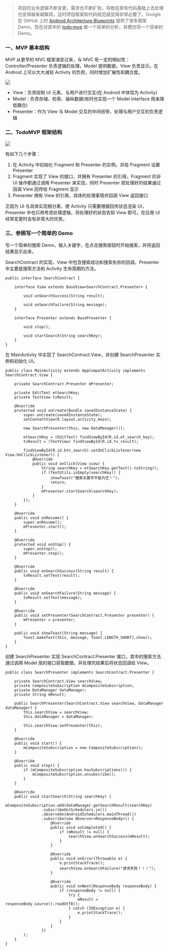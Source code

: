 > 项目的业务逻辑不断变更，需求也不断扩张，导致在原有代码基础上去处理也变得越来越繁琐，这时项目框架和代码规范就显得非常必要了。Google 在 GitHub 上的 [Android Architecture Blueprints](https://github.com/googlesamples/android-architecture) 提供了很多框架 Demo，现在对其中的 [todo‑mvp](https://github.com/googlesamples/android-architecture/tree/todo-mvp/) 做一个简单的分析，并模仿写一个简单的 Demo。    

### 一、MVP 基本结构   

MVP 从更早的 MVC 框架演变过来，与 MVC 有一定的相似性：Controller/Presenter 负责逻辑的处理，Model  提供数据，View 负责显示。在 Android 上可以大大减轻 Activity 的负担，同时增加扩展性和耦合度。   

<img src="http://www.ionesmile.com/images/android/mvc_mvp_construct_contrast.png"/>

- View：负责绘制 UI 元素、与用户进行交互(在 Android 中体现为 Activity)
- Model：负责存储、检索、操纵数据(有时也实现一个 Model interface 用来降低耦合)
- Presenter：作为 View 与 Model 交互的中间纽带，处理与用户交互的负责逻辑


### 二、TodoMVP 框架结构   

<img src="http://www.ionesmile.com/images/android/todo_mvp_demo_main_construct.png"/>   

有如下几个步骤：  
1. 在 Activity 中初始化 Fragment 和 Presenter 的实例，并给 Fragment 设置 Presenter   
2. Fragment 实现了 View 的接口，并拥有 Presenter 的引用，Fragment 的非 UI 操作都通过调用 Presenter 来实现，同时 Presenter 把处理好的结果通过回调 View 回传给 Fragment 显示   
3. Presenter 拥有 View 的引用，具体的处理事情并回调 View 返回接口   

正因为 UI 与具体实现相分离，使 Activity 只需要根据回传状态渲染 UI，Presenter 中也只用考虑处理逻辑，将处理好的状态告知 View 即可。在应用 UI 经常变更时会有非常大的优势。   

### 三、参照写一个简单的 Demo   

写一个简单的搜索 Demo，输入关键字，在点击搜索按钮时开始搜索，并将返回结果显示出来。   

SearchContract 的实现，View 中包含搜索成功和搜索失败的回调，Presenter 中主要是搜索方法和 Activity 生命周期的方法。   

	public interface SearchContract {
	
	    interface View extends BaseView<SearchContract.Presenter> {
	
	        void onSearchSuccess(String result);
	
	        void onSearchFailure(String message);
	    }
	
	    interface Presenter extends BasePresenter {
	
	        void stop();
	
	        void startSearch(String searchKey);
	    }
	}

在 MainActivity 中实现了 SearchContract.View，并创建 SearchPresenter 实例和初始化 UI。   

	public class MainActivity extends AppCompatActivity implements SearchContract.View {
	
	    private SearchContract.Presenter mPresenter;
	
	    private EditText etSearchKey;
	    private TextView tvResult;
	
	    @Override
	    protected void onCreate(Bundle savedInstanceState) {
	        super.onCreate(savedInstanceState);
	        setContentView(R.layout.activity_main);
	
	        new SearchPresenter(this, new DataManager());
	
	        etSearchKey = (EditText) findViewById(R.id.et_search_key);
	        tvResult = (TextView) findViewById(R.id.tv_result);
	
	        findViewById(R.id.btn_search).setOnClickListener(new View.OnClickListener() {
	            @Override
	            public void onClick(View view) {
	                String searchKey = etSearchKey.getText().toString();
	                if (TextUtils.isEmpty(searchKey)) {
	                    showToast("搜索关键字不能为空！");
	                    return;
	                }
	                mPresenter.startSearch(searchKey);
	            }
	        });
	    }
	
	    @Override
	    public void onResume() {
	        super.onResume();
	        mPresenter.start();
	    }
	
	    @Override
	    protected void onStop() {
	        super.onStop();
	        mPresenter.stop();
	    }
	
	    @Override
	    public void onSearchSuccess(String result) {
	        tvResult.setText(result);
	    }
	
	    @Override
	    public void onSearchFailure(String message) {
	        tvResult.setText(message);
	    }
	
	    @Override
	    public void setPresenter(SearchContract.Presenter presenter) {
	        mPresenter = presenter;
	    }
	
	    public void showToast(String message) {
	        Toast.makeText(this, message, Toast.LENGTH_SHORT).show();
	    }
	}

创建 SearchPresenter 实现 SearchContract.Presenter 接口，其中的搜索方法通过调用 Model 层的接口获取数据，并处理完结果后将状态回调给 View。   

	public class SearchPresenter implements SearchContract.Presenter {
	
	    private SearchContract.View searchView;
	    private CompositeSubscription mCompositeSubscription;
	    private DataManager dataManager;
	    private String mResult;
	
	    public SearchPresenter(SearchContract.View searchView, DataManager dataManager) {
	        this.searchView = searchView;
	        this.dataManager = dataManager;
	
	        this.searchView.setPresenter(this);
	    }
	
	    @Override
	    public void start() {
	        mCompositeSubscription = new CompositeSubscription();
	    }
	
	    @Override
	    public void stop() {
	        if (mCompositeSubscription.hasSubscriptions()) {
	            mCompositeSubscription.unsubscribe();
	        }
	    }
	
	    @Override
	    public void startSearch(String searchKey) {
	        mCompositeSubscription.add(dataManager.getSearchResult(searchKey)
	                .subscribeOn(Schedulers.io())
	                .observeOn(AndroidSchedulers.mainThread())
	                .subscribe(new Observer<ResponseBody>() {
	                    @Override
	                    public void onCompleted() {
	                        if (mResult != null) {
	                            searchView.onSearchSuccess(mResult);
	                        }
	                    }
	
	                    @Override
	                    public void onError(Throwable e) {
	                        e.printStackTrace();
	                        searchView.onSearchFailure("请求失败！！！");
	                    }
	
	                    @Override
	                    public void onNext(ResponseBody responseBody) {
	                        if (responseBody != null) {
	                            try {
	                                mResult = responseBody.source().readUtf8();
	                            } catch (IOException e) {
	                                e.printStackTrace();
	                            }
	                        }
	                    }
	                })
	        );
	    }
	}

